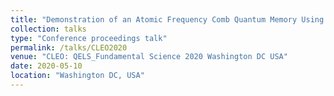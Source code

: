 ```yaml
---
title: "Demonstration of an Atomic Frequency Comb Quantum Memory Using Velocity-Selective Pumping in Warm Alkali Vapour"
collection: talks
type: "Conference proceedings talk"
permalink: /talks/CLEO2020
venue: "CLEO: QELS_Fundamental Science 2020 Washington DC USA"
date: 2020-05-10
location: "Washington DC, USA"
---
```

